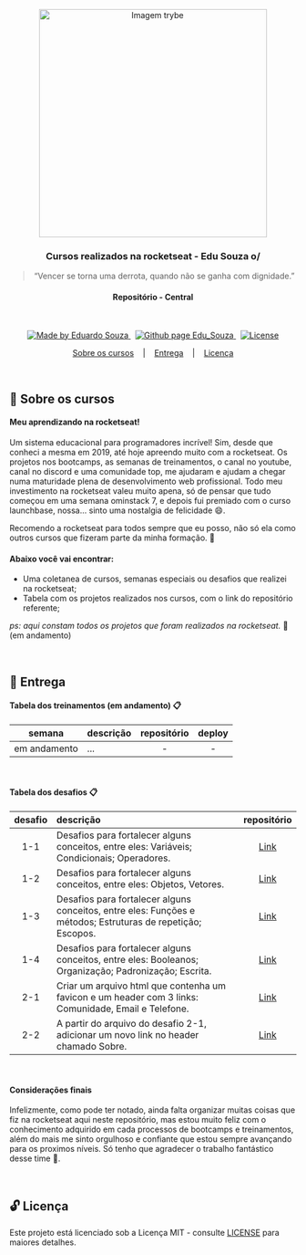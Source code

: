 <p align="center">
  <img align="center" alt="Imagem trybe" src="https://t2.tudocdn.net/572277?w=646&h=284" width="400px" />
</p>

<h3 align="center">
  Cursos realizados na rocketseat - Edu Souza o/
</h3>

<blockquote align="center">“Vencer se torna uma derrota, quando não se ganha com dignidade.”</blockquote>

<h4 align="center">
  Repositório - Central
</h4>

<br/>

<p align="center">
  <a href="https://github.com/EduSouza-programmer"    target="_blank">
    <img alt="Made by Eduardo Souza" src="https://img.shields.io/badge/made%20by-Edu%20Souza-%23F8952D">
  </a>&nbsp;
  <a href="https://edusouza-programmer.github.io/" target="_blank">
    <img alt="Github page Edu_Souza " src="https://img.shields.io/badge/Github%20page-Edu_Souza-orange">
  </a>&nbsp;
  <a href="LICENSE" >
    <img alt="License" src="https://img.shields.io/badge/license-MIT-%23F8952D">
  </a>
</p>

<p align="center">
  <a href="#rocket-Sobre-os-cursos">Sobre os cursos</a>&nbsp; &nbsp; |&nbsp; &nbsp; 
  <a href="#postbox-Entrega"">Entrega</a>&nbsp; &nbsp; |&nbsp; &nbsp; 
  <a href="#unlock-Licença">Licença</a>
</p>

<br/>

## :rocket: Sobre os cursos

#### Meu aprendizando na rocketseat!

Um sistema educacional para programadores incrível! Sim, desde que conheci a mesma em 2019, até hoje apreendo muito com a rocketseat. Os projetos nos bootcamps, as semanas de treinamentos, o canal no youtube, canal no discord e uma comunidade top, me ajudaram e ajudam a chegar numa maturidade plena de desenvolvimento web profissional. Todo meu investimento na rocketseat valeu muito apena, só de pensar que tudo começou em uma semana ominstack 7, e depois fui premiado com o curso launchbase, nossa... sinto uma nostalgia de felicidade :smile:.

Recomendo a rocketseat para todos sempre que eu posso, não só ela como outros cursos que fizeram parte da minha formação. :rocket:

#### Abaixo você vai encontrar:

- Uma coletanea de cursos, semanas especiais ou desafios que realizei na rocketseat;
- Tabela com os projetos realizados nos cursos, com o link do repositório referente;

_ps: aqui constam todos os projetos que foram realizados na rocketseat._ :running: (em andamento)

<br/>

## :postbox: Entrega

#### Tabela dos treinamentos (em andamento) :clipboard:

|    semana    | descrição | repositório | deploy |
| :----------: | :-------- | :---------: | :----: |
| em andamento | ...       |      -      |   -    |

<br/>
<!-- _ps: A tabela acima será sempre atualizada conforme vou realizando outros cursos o/._ :smile: -->

#### Tabela dos desafios :clipboard:

| desafio | descrição                                                                                                   |                                   repositório                                   |
| :-----: | :---------------------------------------------------------------------------------------------------------- | :-----------------------------------------------------------------------------: |
|   1-1   | Desafios para fortalecer alguns conceitos, entre eles: Variáveis; Condicionais; Operadores.                 | [Link](https://github.com/EduSouza-programmer/Rocketseat_Desafio-1-1_Edu_Souza) |
|   1-2   | Desafios para fortalecer alguns conceitos, entre eles: Objetos, Vetores.                                    | [Link](https://github.com/EduSouza-programmer/Rocketseat_Desafio-1-2_Edu_Souza) |
|   1-3   | Desafios para fortalecer alguns conceitos, entre eles: Funções e métodos; Estruturas de repetição; Escopos. | [Link](https://github.com/EduSouza-programmer/Rocketseat_Desafio-1-3_Edu_Souza) |
|   1-4   | Desafios para fortalecer alguns conceitos, entre eles: Booleanos; Organização; Padronização; Escrita.       | [Link](https://github.com/EduSouza-programmer/Rocketseat_Desafio-1-4_Edu_Souza) |
|   2-1   | Criar um arquivo html que contenha um favicon e um header com 3 links: Comunidade, Email e Telefone.        | [Link](https://github.com/EduSouza-programmer/Rocketseat_Desafio-2-1_Edu_Souza) |
|   2-2   | A partir do arquivo do desafio 2-1, adicionar um novo link no header chamado Sobre.                         | [Link](https://github.com/EduSouza-programmer/Rocketseat_Desafio-2-2_Edu_Souza) |


<br/>

#### Considerações finais

Infelizmente, como pode ter notado, ainda falta organizar muitas coisas que fiz na rocketseat aqui neste repositório, mas estou muito feliz com o conhecimento adquirido em cada processos de bootcamps e treinamentos, além do mais me sinto orgulhoso e confiante que estou sempre avançando para os proximos níveis. Só tenho que agradecer o trabalho fantástico desse time :rocket:.

<br/>

## :unlock: Licença

Este projeto está licenciado sob a Licença MIT - consulte [LICENSE](https://opensource.org/licenses/MIT) para maiores detalhes.
